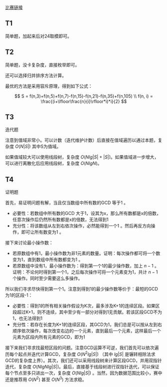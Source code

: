 [比赛链接](https://leetcode.cn/contest/weekly-contest-342/)

## T1

简单题，加起来后对24取模即可。

## T2

简单题，没卡复杂度，直接枚举即可。

还可以选择归并排序方法计算。

最优的方法是采用容斥原理，得到如下公式：

$$
S = f(n,3)+f(n,5)+f(n,7)-f(n,15)-f(n,21)-f(n,35)+f(n,105) \\
f(n, i) = \frac{(i+\lfloor\frac{n}{i}\rfloor*i)*i}{2}
$$

## T3

迭代题

注意到值域非常小。可以计数（迭代维护计数）后直接在值域遍历以通过本题，复杂度 $O(N|S|)$ 其中S为值域。

如果值域较大可以使用线段树，复杂度 $O(Nlg|S| + |S|)$。如果值域进一步增大，可以进行离散化后应用线段树，复杂度 $O(NlgN)$。

## T4

证明题

首先，易证明问题有解，当且仅当数组中所有数的GCD 等于1 。

* 必要性：若数组中所有数的GCD 大于1，设其为x，那么所有数都是x的倍数，任意次操作后仍然所有数都是x的倍数，无法得到1
* 充分性：将该数组从左到右依次操作，必然能得到一个1 。然后再反方向操作，即可让所有数变为1 。

接下来讨论最小操作数：

* 若原数组中有1，最小操作数为非1元素的数量。证明：每次操作都可将一个数变为1，直到数组中所有数都变为1 。
* 若原数组中没有1，最小操作数为：得到第一个1的最少操作数，加上 $n-1$ 。证明：不论何时得到第一个1，之后每次操作可将一个元素变为1，共计 $n-1$ 个操作。同时至少需要这么多操作。

所以我们寻求尽快得到第一个1。注意到得到1的最少操作数等价于：最短的GCD为1的区段-1：

* 必要性：得到1的所有相关操作假设为K次，最多涉及K+1的连续区段。如果区段超过K+1，则不连续，其中至少有一部分对得到1无贡献。若该区段GCD不为1，也无法得到1
* 充分性：若存在长度为K+1的连续区段，其GCD为1，我们总是可以按从左到右顺序依次操作，每次改变右边的一个元素，直到最后一个元素，这样最后一个元素为区段内所有元素的GCD，即为1 

接下来我们寻求找最短区段的问题。注意GCD运算不可逆，我们首先可以依次遍历每个起点并迭代计算GCD，复杂度 $O(N^2lg|S|)$ （其中 $lg|S|$ 是辗转相除法求GCD的复杂度上界）。其次，我们还可以采用线段树来计算区段GCD，并用双指针迭代，复杂度 $O(NlgNlg|S|)$。最后，直接基于线段树进行双指针迭代，可以保证每个节点至多只进出一次，复杂度 $O(Nlg|S|)$ 。当然，因为数据范围比较小，赛中还是推荐用 $O(N^2)$ 甚至 $O(N^3)$ 方法求稳。